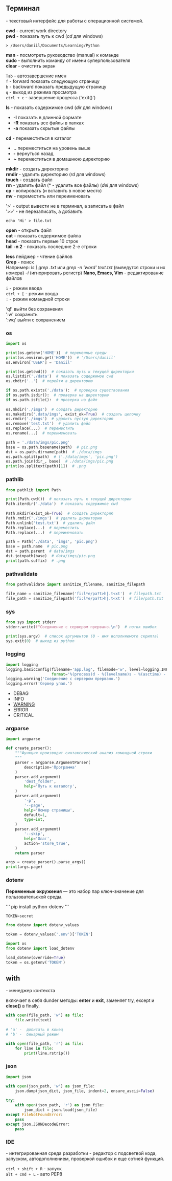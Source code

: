## Терминал

\- текстовый интерфейс для работы с операционной системой.

**cwd** - current work directory\
**pwd** - показать путь к cwd (*cd* для windows)
```
> /Users/daniil/Documents/Learning/Python
```

**man** - посмотреть руководство (manual) к команде\
**sudo** - выполнить команду от имени суперпользователя\
**clear** - очистить экран

`Tab` - автозавершение имен\
`f` - forward показать следующую страницу\
`b` - backward показать предыдущую страницу\
`q` - выход из режима просмотра\
`ctrl + c` - завершение процесса ('exit()')

**ls** - показать содержимое cwd (*dir* для windows)
* **-l** показать в длинной формате
* **-R** показать все файлы в папках
* **-a** показать скрытые файлы

**cd** - переместиться в каталог
* **..** переместиться на уровень выше
* **-** вернуться назад
* **~** переместиться в домашнюю директорию

**mkdir** - создать директорию\
**rmdir** - удалить директорию (*rd* для windows)\
**touch** - создать файл\
**rm** - удалить файл (* - удалить все файлы) (*del* для windows)\
**cp** - копировать (и вставить в новое место)\
**mv** - переместить или переименовать

'>' - output вывести не в терминал, а записать в файл\
'>>' - не перезаписать, а добавить
```
echo 'Hi' > file.txt
```

**open** - открыть файл\
**cat** - показать содержимое файла\
**head** - показать первые 10 строк\
**tail -n 2** - показать последние 2-е строки

**less** пейджер - чтение файлов\
**Grep** - поиск\
Например: *ls | grep .txt* или *grep -n 'word' text.txt* (выведутся строки и их номера) *-i* (игнорировать регистр)
**Nano, Emacs, Vim** - редактирование файлов

`i` - режим ввода\
`ctrl + [` - режим ввода\
`:` - режим командной строки

'q!' выйти без сохрaнения\
':w' сохранить\
':wq' выйти с сохранением


### os

```python
import os

print(os.getenv('HOME'))  # переменные среды
print(os.environ.get('HOME'))  # '/Users/daniil'
os.environ['USER'] = 'Daniil'

print(os.getcwd())  # показать путь к текущей директории
os.listdir('./data')  # показать содержимое cwd
os.chdir('..')  # перейти в директорию

if os.path.exists('./data'):  # проверка существования
if os.path.isdir():  # проверка на директорию
if os.path.isfile():  # проверка на файл
        
os.mkdir('./imgs')  # создать директорию
os.makedirs('.data/imgs', exist_ok=True)  # создать цепочку
os.rmdir('./imgs')  # удалить пустую директорию
os.remove('test.txt')  # удалить файл
os.replace(...)  # переместить
os.rename(...)  # переименовать

path = './data/imgs/pic.png'
base = os.path.basename(path)  # pic.png
dst = os.path.dirname(path)  # ./data/imgs
os.path.split(path)  # ('./data/imgs', 'pic.png')
os.path.join(dir_, base)  # ./data/imgs/pic.png
print(os.splitext(path)[1])  # .png
```


### pathlib

```python
from pathlib import Path

print(Path.cwd())  # показать путь к текущей директории
Path.iterdir('./data')  # показать содержимое cwd
        
Path.mkdir(exist_ok=True)  # создать директорию
Path.rmdir('./imgs')  # удалить директорию
Path.unlink('test.txt')  # удалить файл
Path.replace(...)  # переместить
Path.replace(...)  # переименовать

path = Path('./data', 'imgs', 'pic.png')
base = path.name  # pic.png
dst = path.parent  # data/imgs
dst.joinpath(base)  # data/imgs/pic.png
print(path.suffix)  # .png
```


### pathvalidate

```python
from pathvalidate import sanitize_filename, sanitize_filepath

file_name = sanitize_filename('fi:l*e/pa?t>h|.t<xt')  # filepath.txt
file_path = sanitize_filepath('fi:l*e/pa?t>h|.t<xt')  # file/path.txt
```


### sys

```python
from sys import stderr
stderr.write(f"Соединение с сервером прервано.\n")  # поток ошибок

print(sys.argv)  # список аргументов (0 - имя исполняемого скрипта)
sys.exit(0)  # выход из python
```


### logging

```python
import logging
logging.basicConfig(filename='app.log', filemode='w', level=logging.INFO,
                    format='%(process)d - %(levelname)s - %(asctime) - %(message)', datefmt='%d-%b-%y %H:%M:%S')
logging.warning('Соединение с сервером прервано.')
logging.error('Сервер упал.')
```

- DEBAG
- INFO
- <u>WARNING</u>
- ERROR
- CRITICAL


### argparse

```python
import argparse

def create_parser():
    """Функция производит синтаксический анализ командной строки
    """
    parser = argparse.ArgumentParser(
        description='Программа'
    )
    parser.add_argument(
        'dest_folder',
        help='Путь к каталогу',
    )
    parser.add_argument(
        '-p',
        '--page',
        help='Номер страницы',
        default=1,
        type=int,
    )
    parser.add_argument(
        '--skip',
        help='Флаг',
        action='store_true',
    )
    return parser

args = create_parser().parse_args()
print(args.page)
```


### dotenv

**Переменные окружения** — это набор пар ключ-значение для пользовательской среды.

'''
pip install python-dotenv
'''

```python
TOKEN=secret
```

```python
from dotenv import dotenv_values

token = dotenv_values('.env')['TOKEN']
```

```python
import os
from dotenv import load_dotenv

load_dotenv(oveгride=True)
token = os.getenv('TOKEN')
```


## with

\- менеджер контекста

включает в себя dunder методы: __enter__ и __exit__, заменяет try, except и **close()** в finally.

```python
with open(file_path, 'w') as file:
    file.write(text)
    
# 'a' -  дописать в конец
# 'b' -  бинарный режим

with open(file_path, 'r') as file:
    for line in file:
        print(line.rstrip())
```


### json

```python
import json

with open(json_path, 'w') as json_file:
    json.dump(json_dict, json_file, indent=2, ensure_ascii=False)
    
try:
    with open(json_path, 'r') as json_file:
        json_dict = json.load(json_file)
except FileNotFoundError:
    pass
except json.JSONDecodeError:
    pass
```


### IDE

\- интегрированная среда разработки - редактор с подсветвой кода, запуском, автодополнением, проверкой ошибок и еще сотней функций.

`ctrl + shift + R` - запуск\
`alt + cmd + L` - авто PEP8
